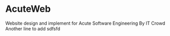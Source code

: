 # AcuteWeb
Website design and implement for Acute Software Engineering
By IT Crowd
Another line to add
sdfsfd
